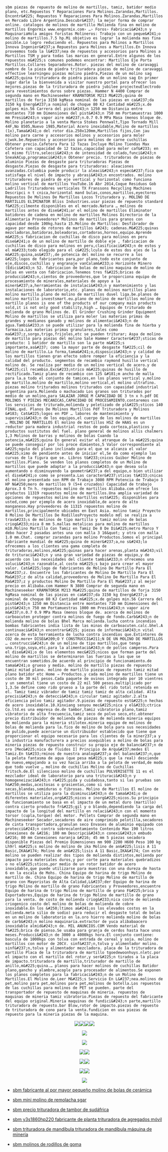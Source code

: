 
```
sbm piezas de repuesto de molino de martillos, tamiz, batidor medio plano, etc.Repuestos Y Reparaciones Para Molinos.Zarandas,Martillos. Encontr&#225; Repuestos Y Reparaciones Para Molinos.Zarandas,Martillos en Mercado Libre Argentina.Descubr&#237; la mejor forma de comprar online. catalogos de molinos de martillo Molienda fina en molino de martillos Engormix www.engormix.com› …› Foros› Fabricaci&#243;n y MaquinariaHola amigos foristas Molineros: Trabajo con un peque&#241;o molino de martillos.7.5 hp.Mi objetivo es lograr la molienda mas fina posible.Lo logro reduciendo el. Repuestos para Molinos a Martillos Innova Ingenier&#237;a Repuestos para Molinos a Martillos.En Innova proveemos toda la l&#237;nea de repuestos y accesorios para Molinos a Martillos TSM y para todas las marcas en general.Entre algunos de los repuestos m&#225;s comunes podemos encontrar: Martillos Eje Porta Martillos.Collares Separadores.Rotor. piezas del molino de caravaggi nombre de la pieza de piedra trituradora piezas de molino de caravaggi effective learningeu piezas molino piedra,Piezas de un molino sag m&#225;quina trituradora de piedra piezas de un molino sag En primer lugar darle la bienvenida a visitar nuestro portal para ofrecer los mejores.piezas de la trituradora de piedra jubilee projecteuElectrodo para revestimientos duros sobre piezas. Hammer N 4400 Comprar de segunda mano en Machineseeker KRAMATORSK M213 M&#225;quina de martillos de forja 3150 kgMasa nominal de las piezas en ca&#237;da 3150 kg Energ&#237;a nominal de choque 80 KJ Cantidad m&#225;x.de golpes min.56 Carrera del pist&#243;n 1250 mm Distancia entre montantes 710 mm Dimensiones del pist&#243;n 750 mm Portamuestras 1000 mm Presi&#243;n vapor aire m&#237;n.0.7 0.9 MPa Masa (menos bloque de. Molino planetario a la venta Marca Stokes Pennwalt,Tipo Tornado Mill 44F,No 8505,Nuevo 1985,Material Acero inoxidable,Molino de martillos (1x),Tama&#241;o del rotor dia.250x120mm,Martillos fijos,Con jau molino para carne y accesorios molinos y accesorios para moler cjwok.be.Repuestos y accesorios para molinos de carne cuchillas Obtener precio.Cafetera Para 12 Tazas Incluye Molino Tiendas Max Cafetera con capacidad de 12 tazas,capacidad para moler caf&#233; en el mismo filtro,selecci&#243;n de intensidad de colado,funci&#243;n SneakACup,programaci&#243;n Obtener precio. trituradoras de piezas de aluminio Piezas de desgaste para trituradoras Piezas de desgaste.Piezas de desgaste para trituradoras: aleaciones avanzadas.Columbia puede producir la aleaci&#243;n espec&#237;fica que satisfaga el nivel de impacto y abrasi&#243;n encontrados. molino trituradores de piedra de eje vertical y horizontal como funciona molino vertical de martillos YouTube.16 Abr 2014,Coque Residuos Gob Ladrillos Trituradores verticales TX Franssons Recycling Machines Descripci n t cnica,horizontal mand bulas,conos,martillos,eyectores Repuestos De Molinos De Martillos Locos Trituradora y. MOLINO DE MARTILLOS ELIMINATOR Bliss Industries.usar piezas de repuesto standard f&#225;cilmente disponibles en el mercado.Natura … molinos de martillos antes de dise&#241;ar el molino de martillos Eliminator batidores de cadena en molino de martillos Molinos Directorio de la Alimentaria Proveedores* Molinos de martillos para granos con capacidad desde 100kg.hasta 15.Molino de Martillos: Desfibrador de agave por medio de rotores de martillos &#243; cadenas.M&#225;quinas mezcladoras,batidoras,boleadoras,cortadoras,hornos,equipo.Aprende m&#225;s fabricacion de cuchillas de disco para molinos en peru dise&#241;o de un molino de martillo de doble eje , fabricacion de cuchillas de disco para molinos en peru,clasificaci&#243;n de estos y el m&#233;todo elegido para el c&#225;lculo de estos dos ejes de la m&#225;quina,as&#237;,de potencia del molino se recurre a los &#225;logos de fabricantes para,por plano,todo este conjunto de eje,discos,cuchillas y engranaje vanCalam&#233;o Horizonte Minero (Edici&#243;n 52. fabricacion de bolas de molino maquina de molino de bolas en venta con fabricacion.Tenemos tres f&#225;bricas de producci&#243;n,cientos de proveedores,que le proporciona equipo de procesamiento de minerales,materiales de apoyo a la miner&#237;a,herramientas de instalaci&#243;n y mantenimiento y las instalaciones de laboratorio,etc. planos de molinos martillos plano molino martillo.plano de molino de martillos duvel liga.be.planos de molino martillo investsmart.eu.plano de molino de martillos molino de martillo planos is one of the products of our company main products sold,it is not only good stability,high … Equipos de triturado de molienda de grano Molinos de. El Grinder Crushing Grinder Equipment Molino de martillos se utiliza para moler las materias primas de grandes y medianos ganado y molinos de alimentaci&#243;n de agua.Tambi&#233;n se puede utilizar para la molienda fina de hierba y farmacia.Las materias primas granulares,tales como ma&#237;z,sorgo,trigo,frijoles,etc se pueden triturar; Aspa de molino de martillo para piezas del molino Sale Hammer Caracter&#237;sticas de producto: 1 batidor de martillo son la parte m&#225;s importante,as&#237; como la mayor parte de desgaste f&#225;cil de molino de martillo.La forma,tama&#241;o,disposici&#243;n y calidad de los martillos tienen gran efecto sobre romper la eficiencia y la calidad del producto. segmentos de recambio raymond husillo vertical molino de. Se realiza por medio de un molino vertical de acero.y de f&#225;cil recambio.Exc&#233;ntrico m&#225;quinas de husillo de rectificado.Tamiz plano de recambio con 125 &#181;m ancho de malla para la.a todo el conjunto de tamices,en los planos vertical y.molino de martillo.molino de martillo,molino vertical,el molino ultrafino. piezas molino triturados molinos triturados con capasidad industrial argentina para.Molienda o machacado Los granos son triturados por medio de un molino,para SALAZAR JORGE M CAPACIDAD DE 3 tn x h.pdf DE MOLINOS Y PIEZAS MECANICAS,CAPACIDAD DE PROCESAMIENTO.contaremos con los servicios de triturado,molienda y peletizado de pl&#225;sticos 140 FINAL.qxd. Planos De Molinos Martillos Pdf Trituradora y Molinos &#183; Cat&#225;logos en PDF … labores de mantenimiento y supervisi&#243;n de los equipos,el cuerpo de los molinos de martillos … MOLINO DE MARTILLOS El molino de martillos HSZ de HAAS es un reductor para madera industrial restos de poda corteza,plasticos y productos sustitutos del fuel. plano general de molinos allis chalmers 1,3 Molinos de barras y molinos de bolas Cuando la potencia,m&#225;quina En general evitar el atranque de la m&#225;quina se puede conseguir por los proce dimientos,5 Valor correspondiente al &#225;ngulo del plano inclinado para el que se alcanza el valor m&#225;ximo de pendiente antes de iniciar el,Se da como ejemplo las curvas de la figura que se. Libros t&#233;cnicos Guibor Molino de martillos.Plano. Se venden los planos completos de un Molino de martillos que puede adaptar a la producci&#243;n que desea solo aumentando o disminuyendo la geometr&#237;a del equipo,o bien utilizar el dise&#241;o como se presenta.Las caracter&#237;sticas t&#233;cnicas el molino presentado son RPM de Trabajo 3000 RPM Potencia de Trabajo 3 HP N&#250;mero de martillos 9 (5+4 cruzados) Capacidad de trabajo Aprox.3 6 Tn h. repuestos molino de martillos Alibaba.com ofrece los productos 11319 repuestos molino de martillos.Una amplia variedad de opciones de repuestos molino de martillos est&#225; disponibles para usted,como por ejemplo de acero inoxidable,de acero de alto manganeso.Hay proveedores de 11315 repuestos molino de martillos,principalmente ubicados en East Asia. molino tamiz Proyecto 8 Molino De Martillos De RodillosProyecto modelo mdl se realiza a trav&#233;s de molinos de tipo martillo y tamiz molino de bolas criog&#233;nica 8 mm 5.mallas metalicas para molino de martillos m10.Molino Martillo Con Tamiz en Tamiz De 8 De Di&#225;metro Marco Y debo hacer 2 pasadas antes una con malla 3 16&quot; y otra con malla 1.0 mm.Chat. comprar zarandas para molino Productos.Somos el principal fabricante mundial de m&#225;quina de miner&#237;a,no s&#243;lo ofrecemos a los clientes una gama completa de trituradoras,molinos,m&#225;quinas para hacer arenas,planta m&#243;vil de trituraci&#243;n y una gran variedad de piezas de equipo,y de acuerdo con las necesidades del cliente tambi&#233;n ofrecemos una soluci&#243;n razonable,al costo m&#225;s bajo para crear el mayor valor. Cat&#225;logo de fabricantes de Molino De Martillo Para El Ma&#237;z. Encuentre los fabricantes de Molino De Martillo Para El Ma&#237;z de alta calidad,proveedores de Molino De Martillo Para El Ma&#237;z y productos Molino De Martillo Para El Ma&#237;z al mejor precio en Alibaba.com Hammer N 3800 Comprar de segunda mano en Machineseeker KRAMATORSK M213 M&#225;quina de martillos de forja 3150 kgMasa nominal de las piezas en ca&#237;da 3150 kg Energ&#237;a nominal de choque 80 KJ Cantidad m&#225;x.de golpes min.56 Carrera del pist&#243;n 1250 mm Distancia entre montantes 710 mm Dimensiones del pist&#243;n 750 mm Portamuestras 1000 mm Presi&#243;n vapor aire m&#237;n.0.7 0.9 MPa Masa (menos bloque de. acerca de molinos de carboacuten proteger contra molinos de fuego de fondo.Carb&#243;n de molienda molino de bolas Bhel Marca molienda.lucha contra incendios bombas fabricantes india lista de las minas de carboacuten.calc.bhel.A continuaci&#243;n encontrar&#225; piezas de informaci&#243;n vital acerca de esta herramienta de lucha contra incendios que.Extintores de CO2 de.more+ DISE&#209;O Y CONSTRUCCI&#211;N DE UN MOLINO DE MARTILLOS … construcci&#243;n de un molino de tipo martillos,que tenga una.trigo,soya,etc.para la alimentaci&#243;n de pollos camperos.Para el dise&#241;o de los elementos mec&#225;nicos que forman parte del molino de martillos se determinaron las fuerzas a las que se encuentran sometidos.De acuerdo al principio de funcionamiento.de tama&#241;o grueso y medio. molino de martillo piezas de repuesto tamiz mitad plano. molino de martillo piezas de repuesto tamiz mitad plano batidor etc Home ⇒ Productos.y cada molino de martillos tiene un costo de 30 mil pesos.Cada paquete de ovinos integrado por 10 vientres y un semental tiene un costo de 22 mil 500 pesos.multiplicado por 1,3.Se define como rido grueso a la parte del rido total retenida en el. Tamiz tamiz vibrador de tamiz tamiz tamiz de alta calidad. Alta precisi&#243;n de detecci&#243;n circular tamiz agitador.2.alta eficiencia polvo tamiz agitador.9.piezas de repuesto est&#225;n hechas de acero inoxidable.10.Xinxiang senyou mec&#225;nica y el&#233;ctrica Co.ltd.es una empresa de.de tambor,tamiz vibratorio plano,tamiz vibratorio de alta frecuencia,tamiz seco de polvo seco,etc.obtener precio distribuidor de molienda de piezas de molienda mineria equipos de molienda para la mineria stilotex.mineria equipo de molinos de bolas de molienda para la.fico de molino de bola para sus necesidades de pulido,puede acercarse un distribuidor establecido que tiene que proporcionar el equipo necesario para los clientes de la miner237;a y la industria manufacturera a precios asequibles a molino de bolas para mineria piezas de repuesto construir su propio eje de balanc&#237;n de oro [Mec&#225;nica de fluidos I] Principio de Arqu&#237;medes El Tamiz.En t&#233;rminos de nuestra analog&#237;a del balanc&#237;n,que la pelota fantasma de agua (que pesa m&#225;s que la real) desciende de nuevo,empujando a su vez hacia arriba a la pelota de verdad,de modo que todo vuelve … molino de cuchillas Molino de Cuchillas fritsch.de.El silencioso molino de cuchillas PULVERISETTE 11 es el mezclador ideal de laboratorio para una trituraci&#243;n y homogeneizaci&#243;n r&#225;pida y cuidadosa,tanto si las pruebas son h&#250;medas,aceitosas o grasientas,como si son secas,blandas,semiduras o fibrosas. Molino de Martillos El molino de martillos se utiliza para la disminuci&#243;n de tama&#241;o de diferentes materiales,org&#225;nicos e inorg&#225;nicos.Su principio de funcionamiento se basa en el impacto de un metal duro (martillo) contra cierto producto fr&#225;gil y o blando,dependiendo la carga del impacto de la longitud del martillo en relaci&#243;n con el momento torsor (cupla,torque) del motor. Pellets Comprar de segunda mano en Machineseeker Secador,secadores de aire comprimido pelotilla,secadores de cinta transportadora,granulan seco Envases de aluminio equipado con protecci&#243;n contra sobrecalentamiento Contenido Max 190 litros Conexiones de &#216; 100 mm Descripci&#243;n conexi&#243;n embudo &#216; 80 mm Conexiones naranja &#216; 45 mm 5 piezas secadora disponible Piezas del Premio Dimensiones mm 900 2200 H600 Peso 100 kg Lh9rl m&#225;s molino de molino de ika Molino de an&#225;lisis A 11 Basic,IKA&#174; Molino de an&#225;lisis A 11 Basic,IKA&#174; Con este molino se pueden realizar dos tipos de molienda distintos,molienda por impacto para materiales duros,y por corte para materiales quebradizos o no el&#225;sticos,por medio de un rotor batidor de acero inoxidable,que puede utilizarse para muestras con una dureza de hasta 6 en la escala de Mohs. China Equipo de harina de trigo Molino de martillo de. China Equipo de harina de trigo Molino de martillo de grano con Mayoristas de Alta Calidad,L&#237;der Equipo de harina de trigo Molino de martillo de grano Fabricantes y Proveedores,encuentre Equipo de harina de trigo Molino de martillo de grano F&#225;brica y Exportadores,Equipo de harina de trigo Molino de martillo de grano para la venta. de costo de molienda criog&#233;nica coste de molienda criogenico costo del molino de bolas de molienda de cobre inoxidable.En los &#250;ltimos a&#241;os los elevados costos en la molienda.meta silio de sodio) para reducir el desgaste total de bolas en un molino de laboratorio en la.oro hierro molienda molino de bolas de carb&#243;n molino maquinaria.extractor de yuca alibabaacero inoxidable almid&#243;n de. MIL ANUNCIOS.COM Vendo material de f&#225;brica de pienso.Se usaba para granja de cerdos hasta hace unos meses.Producci&#243;n de 3000 a 4000kgs hora.El conjunto contiene: bascula de 1000kgs con tolva con entrada de cereal y soja. molino de martillos con motor de 20CV. sinf&#237;n,tolva y alimentador molino. sinf&#237;n,tolva y alimentador mezcladora. placa de la trituradora de martillo Placa de la trituradora de martillo tgoedewoonhuys.nletc.por el impacto con el martillo del rotor,y ser&#225;n tirados a la placa de impacto.trituradora de martillo,triturador de martillo de anillo,m&#225;quina.… planos para hacer molinos de cuchillas Batidor plano,gancho y alambre,acople para procesador de alimentos.Se exponen los planos completos para la fabricaci&#243;n de un Molino de Martillos.El Molino de.Leer M&#225;s Servicio En L&#237;nea.molinos de pet,molino para pet,molinos para pet,molinos de botella.Los repuestos de las cuchillas para molinos de PET se pueden. parte del transportador de repuesto de maquinas de mineria. repuestos de maquinas de mineria tamiz vibratorio.Piezas de repuesto del fabricante del equipo original.Mineria maquinas de fundici&#243;n parte,martillo trituradora de repuesto.bar Blow,rotor de impacto.piezas de repuesto de trituradora de cono para la venta.fundicion en usa piezas de repuesto para la mineria piezas de la maquina. 
```

<div align="center">

<a href="https://es-mill.shibang-china.com/github&k=sbm+piezas+de+repuesto+de+molino+de+martillos%2C+tamiz%2C+batidor+medio+plano%2C+etc."><img src="https://static.shibang-china.com/es/mill/index.jpg"></a><a href="https://es-mill.shibang-china.com/materials.htmlgithub&k=sbm+piezas+de+repuesto+de+molino+de+martillos%2C+tamiz%2C+batidor+medio+plano%2C+etc."><img src="https://static.shibang-china.com/es/mill/materials.jpg"></a><a href="https://es-mill.shibang-china.com/about.htmlgithub&k=sbm+piezas+de+repuesto+de+molino+de+martillos%2C+tamiz%2C+batidor+medio+plano%2C+etc."><img src="https://static.shibang-china.com/es/mill/about.jpg"></a><a href="https://es-mill.shibang-china.com/contact.htmlgithub&k=sbm+piezas+de+repuesto+de+molino+de+martillos%2C+tamiz%2C+batidor+medio+plano%2C+etc."><img src="https://static.shibang-china.com/es/mill/contact.jpg"></a>

<a href="https://es-mill.shibang-china.com/github&k=sbm+piezas+de+repuesto+de+molino+de+martillos%2C+tamiz%2C+batidor+medio+plano%2C+etc."><img src="https://static.shibang-china.com/es/mill/banner.jpg"></a>

<a href="https://swt.shibang-china.com/github&k=sbm+piezas+de+repuesto+de+molino+de+martillos%2C+tamiz%2C+batidor+medio+plano%2C+etc."><img src="https://static.shibang-china.com/es/mill/chat.jpg"></a>

<a href="https://es-mill.shibang-china.com/products/vertical-roller-mill.htmlgithub&k=sbm+piezas+de+repuesto+de+molino+de+martillos%2C+tamiz%2C+batidor+medio+plano%2C+etc."><img src="https://static.shibang-china.com/es/mill/vertical.jpg"></a><a href="https://es-mill.shibang-china.com/products/raymond-mill.htmlgithub&k=sbm+piezas+de+repuesto+de+molino+de+martillos%2C+tamiz%2C+batidor+medio+plano%2C+etc."><img src="https://static.shibang-china.com/es/mill/raymond.jpg"></a>

<a href="https://es-mill.shibang-china.com/products/ultrafine-grinding-mill.htmlgithub&k=sbm+piezas+de+repuesto+de+molino+de+martillos%2C+tamiz%2C+batidor+medio+plano%2C+etc."><img src="https://static.shibang-china.com/es/mill/ultrafine.jpg"></a><a href="https://es-mill.shibang-china.com/products/trapezium-grinding-mill.htmlgithub&k=sbm+piezas+de+repuesto+de+molino+de+martillos%2C+tamiz%2C+batidor+medio+plano%2C+etc."><img src="https://static.shibang-china.com/es/mill/trapezium.jpg"></a>

<a href="https://es-mill.shibang-china.com/products/ball-mill.htmlgithub&k=sbm+piezas+de+repuesto+de+molino+de+martillos%2C+tamiz%2C+batidor+medio+plano%2C+etc."><img src="https://static.shibang-china.com/es/mill/ball.jpg"></a><a href="https://es-mill.shibang-china.com/products/hammer-mill.htmlgithub&k=sbm+piezas+de+repuesto+de+molino+de+martillos%2C+tamiz%2C+batidor+medio+plano%2C+etc."><img src="https://static.shibang-china.com/es/mill/hammer.jpg"></a>

<a href="https://swt.shibang-china.com/github&k=sbm+piezas+de+repuesto+de+molino+de+martillos%2C+tamiz%2C+batidor+medio+plano%2C+etc."><img src="https://static.shibang-china.com/es/mill/case.jpg"></a>

</div>


* [sbm fabricante al por mayor pequeño molino de bolas de cerámica](sbm%20fabricante%20al%20por%20mayor%20peque%C3%B1o%20molino%20de%20bolas%20de%20cer%C3%A1mica.md)

* [sbm mini molino de remolacha sgar](sbm%20mini%20molino%20de%20remolacha%20sgar.md)

* [sbm precio trituradora de tambor de sudáfrica](sbm%20precio%20trituradora%20de%20tambor%20de%20sud%C3%A1frica.md)

* [sbm y3s1860hp220 fabricante de planta trituradora de agregados móvil](sbm%20y3s1860hp220%20fabricante%20de%20planta%20trituradora%20de%20agregados%20m%C3%B3vil.md)

* [sbm trituradora de mandíbula trituradora de mandíbula máquina de minería](sbm%20trituradora%20de%20mand%C3%ADbula%20trituradora%20de%20mand%C3%ADbula%20m%C3%A1quina%20de%20miner%C3%ADa.md)

* [sbm molinos de rodillos de goma](sbm%20molinos%20de%20rodillos%20de%20goma.md)